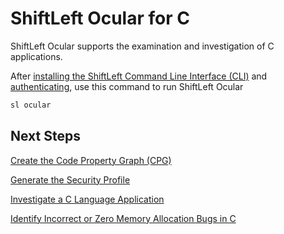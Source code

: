 # ShiftLeft Ocular for C

ShiftLeft Ocular supports the examination and investigation of C applications.

After [installing the ShiftLeft Command Line Interface (CLI)](../using-cli/install-cli.md) and [authenticating](../using-cli/authenticating.md), use this command to run ShiftLeft Ocular

```scala
sl ocular
```

## Next Steps

[Create the Code Property Graph (CPG)](../using-ocular/getting-started/create-cpg.md)

[Generate the Security Profile](../using-ocular/getting-started/generate-sp.md)

[Investigate a C Language Application](../using-ocular/tutorials/c-language.md)

[Identify Incorrect or Zero Memory Allocation Bugs in C](../using-ocular/tutorials/c-allocation-bugs.md)
